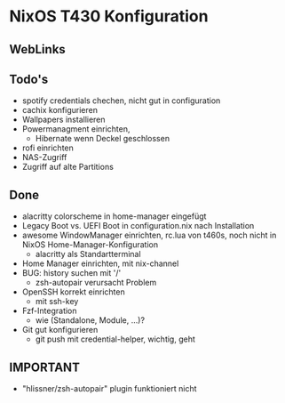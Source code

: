 # NixOS T430 Konfiguration #

## WebLinks ##

## Todo's ##
- spotify credentials chechen, nicht gut in configuration
- cachix konfigurieren
- Wallpapers installieren
- Powermanagment einrichten,
  - Hibernate wenn Deckel geschlossen
- rofi einrichten
- NAS-Zugriff
- Zugriff auf alte Partitions

## Done ##
- alacritty colorscheme in home-manager eingefügt
- Legacy Boot vs. UEFI Boot in configuration.nix nach Installation
- awesome WindowManager einrichten, rc.lua von t460s, noch nicht in
  NixOS Home-Manager-Konfiguration
  - alacritty als Standartterminal
- Home Manager einrichten, mit nix-channel
- BUG: history suchen mit '/'
  - zsh-autopair verursacht Problem
- OpenSSH korrekt einrichten
  - mit ssh-key
- Fzf-Integration
  - wie (Standalone, Module, ...)?
- Git gut konfigurieren
  - git push mit credential-helper, wichtig, geht

## IMPORTANT ##
- "hlissner/zsh-autopair" plugin funktioniert nicht
